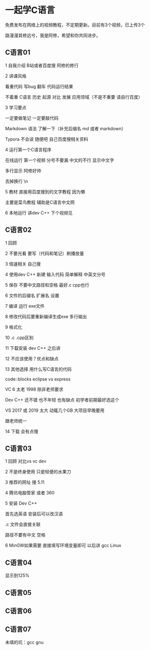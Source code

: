# 一起学C语言

免费发布在网络上的视频教程，不定期更新。目前有3个视频，已上传3个

路漫漫其修远兮，我是阿修，希望和你共同进步。





## C语言01

1 自我介绍 B站或者百度搜 阿修的修行

2 讲课风格

看重代码 写bug 翻车 代码运行结果

不着重 C语言 历史 起源 对比 发展 应用领域（不是不重要 请自行百度）

3 学习要点

一定要做笔记 一定要敲代码

Markdown 语法 了解一下（补充后缀名 md 或者 markdown）

Typora 不会读 随便吧 自己百度搜相关资料

4 运行第一个C语言程序

在线运行 第一个视频 分号不要漏 中文的不行 显示中文字

多行显示 阿修好帅

去掉换行 \n

5 教材 直接用百度搜到的文字教程 因为懒

主要是菜鸟教程 辅助是C语言中文网

6 本地运行 讲dev C++ 下个视频见



## C语言02

1 回顾

2 不要光看 要写（代码和笔记）刷播放量

3 倍速相关 自己搜

4 使用dev C++ 新建 输入代码 简单解释 中英文分号

5 保存 不要中文路径和空格 最好.c cpp也行

6 文件的后缀名 扩展名 设置

7 编译 运行 exe文件

8 修改代码后要重新编译生成exe 多行输出

9 格式化

10 .c .cpp区别

11 下载安装 dev C++ 之后讲

12 不应该使用？优点和缺点

13 其他选择 用什么写C语言的代码

code::blocks eclipse vs express

VC 6 太老 1998 除非老师要求

Dev C++ 还不错 也不年轻 也有缺点 初学者前期最好选这个

VS 2017 或 2019  太大 动辄几个GB 大项目早晚要用

跟老师统一

14 下载 会有点慢



## C语言03

1 回顾 对比vs vc dev

2 不是终身使用 只是轻便的水果刀

3  推荐的网址 搜 5.11 

4 腾讯电脑管家 或者 360 

5 安装 Dev C++

首先选英语 安装后可以改汉语

.c 文件会直接关联

路径不要有中文 空格

6 MinGW如果需要 直接填写环境变量即可 以后讲 gcc Linux



## C语言04

显示到125%



## C语言05



## C语言06



## C语言07



未填的坑：gcc gnu 